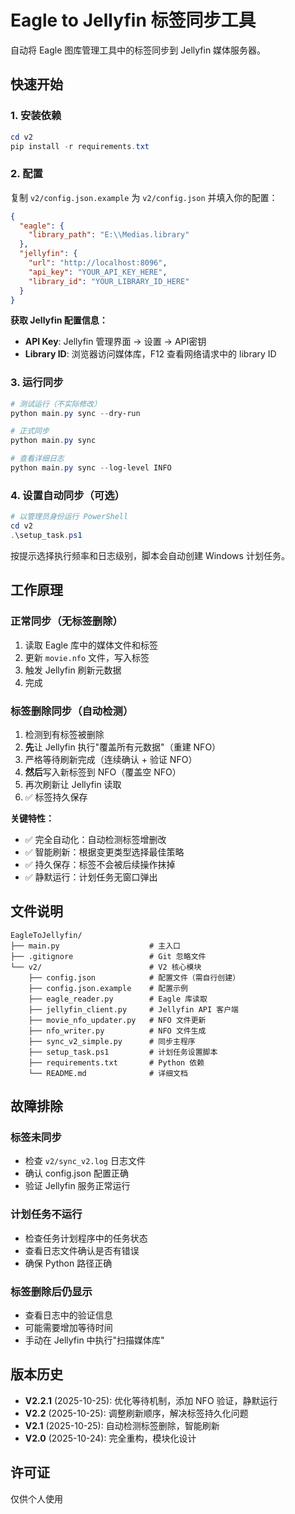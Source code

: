 # Eagle to Jellyfin 标签同步工具

自动将 Eagle 图库管理工具中的标签同步到 Jellyfin 媒体服务器。

## 快速开始

### 1. 安装依赖

```powershell
cd v2
pip install -r requirements.txt
```

### 2. 配置

复制 `v2/config.json.example` 为 `v2/config.json` 并填入你的配置：

```json
{
  "eagle": {
    "library_path": "E:\\Medias.library"
  },
  "jellyfin": {
    "url": "http://localhost:8096",
    "api_key": "YOUR_API_KEY_HERE",
    "library_id": "YOUR_LIBRARY_ID_HERE"
  }
}
```

**获取 Jellyfin 配置信息：**
- **API Key**: Jellyfin 管理界面 → 设置 → API密钥
- **Library ID**: 浏览器访问媒体库，F12 查看网络请求中的 library ID

### 3. 运行同步

```powershell
# 测试运行（不实际修改）
python main.py sync --dry-run

# 正式同步
python main.py sync

# 查看详细日志
python main.py sync --log-level INFO
```

### 4. 设置自动同步（可选）

```powershell
# 以管理员身份运行 PowerShell
cd v2
.\setup_task.ps1
```

按提示选择执行频率和日志级别，脚本会自动创建 Windows 计划任务。

## 工作原理

### 正常同步（无标签删除）
1. 读取 Eagle 库中的媒体文件和标签
2. 更新 `movie.nfo` 文件，写入标签
3. 触发 Jellyfin 刷新元数据
4. 完成

### 标签删除同步（自动检测）
1. 检测到有标签被删除
2. **先**让 Jellyfin 执行"覆盖所有元数据"（重建 NFO）
3. 严格等待刷新完成（连续确认 + 验证 NFO）
4. **然后**写入新标签到 NFO（覆盖空 NFO）
5. 再次刷新让 Jellyfin 读取
6. ✅ 标签持久保存

**关键特性：**
- ✅ 完全自动化：自动检测标签增删改
- ✅ 智能刷新：根据变更类型选择最佳策略
- ✅ 持久保存：标签不会被后续操作抹掉
- ✅ 静默运行：计划任务无窗口弹出

## 文件说明

```
EagleToJellyfin/
├── main.py                    # 主入口
├── .gitignore                 # Git 忽略文件
└── v2/                        # V2 核心模块
    ├── config.json            # 配置文件（需自行创建）
    ├── config.json.example    # 配置示例
    ├── eagle_reader.py        # Eagle 库读取
    ├── jellyfin_client.py     # Jellyfin API 客户端
    ├── movie_nfo_updater.py   # NFO 文件更新
    ├── nfo_writer.py          # NFO 文件生成
    ├── sync_v2_simple.py      # 同步主程序
    ├── setup_task.ps1         # 计划任务设置脚本
    ├── requirements.txt       # Python 依赖
    └── README.md              # 详细文档
```

## 故障排除

### 标签未同步
- 检查 `v2/sync_v2.log` 日志文件
- 确认 config.json 配置正确
- 验证 Jellyfin 服务正常运行

### 计划任务不运行
- 检查任务计划程序中的任务状态
- 查看日志文件确认是否有错误
- 确保 Python 路径正确

### 标签删除后仍显示
- 查看日志中的验证信息
- 可能需要增加等待时间
- 手动在 Jellyfin 中执行"扫描媒体库"

## 版本历史

- **V2.2.1** (2025-10-25): 优化等待机制，添加 NFO 验证，静默运行
- **V2.2** (2025-10-25): 调整刷新顺序，解决标签持久化问题
- **V2.1** (2025-10-25): 自动检测标签删除，智能刷新
- **V2.0** (2025-10-24): 完全重构，模块化设计

## 许可证

仅供个人使用
